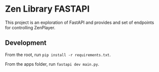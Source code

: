 # Zen Library FASTAPI

This project is an exploration of FastAPI and provides and set of endpoints for
controlling ZenPlayer.

## Development

From the root, run `pip install -r requirements.txt`.

From the apps folder, run `fastapi dev main.py`.

